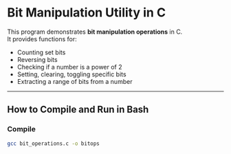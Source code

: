 # Bit Manipulation Utility in C

This program demonstrates **bit manipulation operations** in C.  
It provides functions for:
- Counting set bits
- Reversing bits
- Checking if a number is a power of 2
- Setting, clearing, toggling specific bits
- Extracting a range of bits from a number

---

## **How to Compile and Run in Bash**

### **Compile**
```bash
gcc bit_operations.c -o bitops
